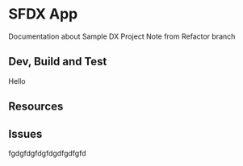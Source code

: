 # SFDX  App
Documentation about Sample DX Project
Note from Refactor branch

## Dev, Build and Test
Hello

## Resources

## Issues

fgdgfdgfdgfdgdfgdfgfd

